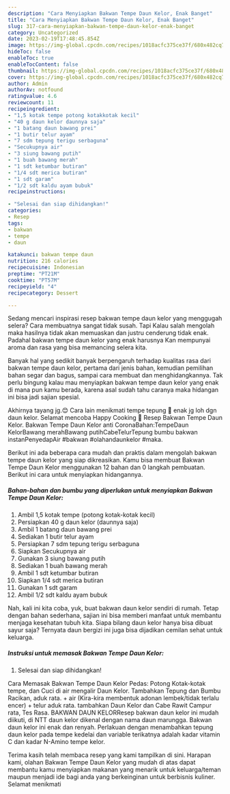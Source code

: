 ```yaml
---
description: "Cara Menyiapkan Bakwan Tempe Daun Kelor, Enak Banget"
title: "Cara Menyiapkan Bakwan Tempe Daun Kelor, Enak Banget"
slug: 317-cara-menyiapkan-bakwan-tempe-daun-kelor-enak-banget
category: Uncategorized
date: 2023-02-19T17:48:45.854Z
image: https://img-global.cpcdn.com/recipes/1018acfc375ce37f/680x482cq70/bakwan-tempe-daun-kelor-foto-resep-utama.jpg
hideToc: false
enableToc: true
enableTocContent: false
thumbnail: https://img-global.cpcdn.com/recipes/1018acfc375ce37f/680x482cq70/bakwan-tempe-daun-kelor-foto-resep-utama.jpg
cover: https://img-global.cpcdn.com/recipes/1018acfc375ce37f/680x482cq70/bakwan-tempe-daun-kelor-foto-resep-utama.jpg
author: Admin
authorAv: notfound
ratingvalue: 4.6
reviewcount: 11
recipeingredient:
- "1,5 kotak tempe potong kotakkotak kecil"
- "40 g daun kelor daunnya saja"
- "1 batang daun bawang prei"
- "1 butir telur ayam"
- "7 sdm tepung terigu serbaguna"
- "Secukupnya air"
- "3 siung bawang putih"
- "1 buah bawang merah"
- "1 sdt ketumbar butiran"
- "1/4 sdt merica butiran"
- "1 sdt garam"
- "1/2 sdt kaldu ayam bubuk"
recipeinstructions:

- "Selesai dan siap dihidangkan!"
categories:
- Resep
tags:
- bakwan
- tempe
- daun

katakunci: bakwan tempe daun 
nutrition: 216 calories
recipecuisine: Indonesian
preptime: "PT21M"
cooktime: "PT57M"
recipeyield: "4"
recipecategory: Dessert

---
```



Sedang mencari inspirasi resep bakwan tempe daun kelor yang menggugah selera? Cara membuatnya sangat tidak susah. Tapi Kalau salah mengolah maka hasilnya tidak akan memuaskan dan justru cenderung tidak enak. Padahal bakwan tempe daun kelor yang enak harusnya Kan mempunyai aroma dan rasa yang bisa memancing selera kita.


Banyak hal yang sedikit banyak berpengaruh terhadap kualitas rasa dari bakwan tempe daun kelor, pertama dari jenis bahan, kemudian pemilihan bahan segar dan bagus, sampai cara membuat dan menghidangkannya. Tak perlu bingung kalau mau menyiapkan bakwan tempe daun kelor yang enak di mana pun kamu berada, karena asal sudah tahu caranya maka hidangan ini bisa jadi sajian spesial.

Akhirnya tayang jg.😊 Cara lain menikmati tempe tepung 🤭 enak jg loh dgn daun kelor. Selamat mencoba Happy Cooking 🍳 Resep Bakwan Tempe Daun Kelor. Bakwan Tempe Daun Kelor anti CoronaBahan:TempeDaun KelorBawang merahBawang putihCabeTelurTepung bumbu bakwan instanPenyedapAir #bakwan #olahandaunkelor #maka.


Berikut ini ada beberapa cara mudah dan praktis dalam mengolah bakwan tempe daun kelor yang siap dikreasikan. Kamu bisa membuat Bakwan Tempe Daun Kelor menggunakan 12 bahan dan 0 langkah pembuatan. Berikut ini cara untuk menyiapkan hidangannya.

<!--inarticleads1-->

##### Bahan-bahan dan bumbu yang diperlukan untuk menyiapkan Bakwan Tempe Daun Kelor:

1. Ambil 1,5 kotak tempe (potong kotak-kotak kecil)
1. Persiapkan 40 g daun kelor (daunnya saja)
1. Ambil 1 batang daun bawang prei
1. Sediakan 1 butir telur ayam
1. Persiapkan 7 sdm tepung terigu serbaguna
1. Siapkan Secukupnya air
1. Gunakan 3 siung bawang putih
1. Sediakan 1 buah bawang merah
1. Ambil 1 sdt ketumbar butiran
1. Siapkan 1/4 sdt merica butiran
1. Gunakan 1 sdt garam
1. Ambil 1/2 sdt kaldu ayam bubuk


Nah, kali ini kita coba, yuk, buat bakwan daun kelor sendiri di rumah. Tetap dengan bahan sederhana, sajian ini bisa memberi manfaat untuk membantu menjaga kesehatan tubuh kita. Siapa bilang daun kelor hanya bisa dibuat sayur saja? Ternyata daun bergizi ini juga bisa dijadikan cemilan sehat untuk keluarga. 

<!--inarticleads2-->

##### Instruksi untuk memasak Bakwan Tempe Daun Kelor:


1. Selesai dan siap dihidangkan!

Cara Memasak Bakwan Tempe Daun Kelor Pedas: Potong Kotak-kotak tempe, dan Cuci di air mengalir Daun Kelor. Tambahkan Tepung dan Bumbu Racikan, aduk rata. + air (Kira-kira membentuk adonan lembek/tidak terlalu encer) + telur aduk rata. tambahkan Daun Kelor dan Cabe Rawit Campur rata, Tes Rasa. BAKWAN DAUN KELORResep bakwan daun kelor ini mudah diikuti, di NTT daun kelor dikenal dengan nama daun marungga. Bakwan daun kelor ini enak dan renyah. Perlakuan dengan menambahkan tepung daun kelor pada tempe kedelai dan variable terikatnya adalah kadar vitamin C dan kadar N-Amino tempe kelor. 

Terima kasih telah membaca resep yang kami tampilkan di sini. Harapan kami, olahan Bakwan Tempe Daun Kelor yang mudah di atas dapat membantu kamu menyiapkan makanan yang menarik untuk keluarga/teman maupun menjadi ide bagi anda yang berkeinginan untuk berbisnis kuliner. Selamat menikmati
